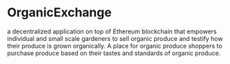 # OrganicExchange
a decentralized application on top of Ethereum blockchain that empowers individual and small scale gardeners to sell organic produce and testify how their produce is grown organically. A place for organic produce shoppers to purchase produce based on their tastes and standards of organic produce.
